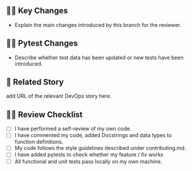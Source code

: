 ## :woman_artist:  Key Changes

- Explain the main changes introduced by this branch for the reviewer.

## :man_scientist:  Pytest Changes

- Describe whether test data has been updated or new tests have been introduced.

## :book: Related Story

add URL of the relevant DevOps story here.

## :male_detective:  Review Checklist

- [ ] I have performed a self-review of my own code.
- [ ] I have commented my code, added Docstrings and data types to function definitions.
- [ ] My code follows the style guidelines described under contributing.md.
- [ ] I have added pytests to check whether my feature / fix works
- [ ] All functional and unit tests pass locally on my own machine.
